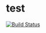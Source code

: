# test

[![Build Status](http://ci.cswdc.local/job/Experiment/job/UnitTesting/badge/icon)](http://ci.cswdc.local/job/Experiment/job/UnitTesting/)
